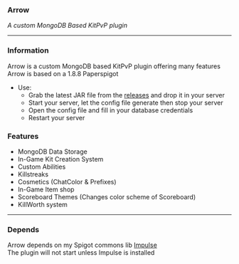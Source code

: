 ### Arrow
*A custom MongoDB Based KitPvP plugin*

----
### Information
Arrow is a custom MongoDB based KitPvP plugin offering many features\
Arrow is based on a 1.8.8 Paperspigot

- Use:
  - Grab the latest JAR file from the [releases](https://github.com/soresdev/Arrow/releases) and drop it in your server
  - Start your server, let the config file generate then stop your server
  - Open the config file and fill in your database credentials
  - Restart your server


### Features
- MongoDB Data Storage
- In-Game Kit Creation System
- Custom Abilities
- Killstreaks
- Cosmetics (ChatColor & Prefixes)
- In-Game Item shop
- Scoreboard Themes (Changes color scheme of Scoreboard)
- KillWorth system
----
### Depends
Arrow depends on my Spigot commons lib [Impulse](https://github.com/soresdev/Impulse/releases)\
The plugin will not start unless Impulse is installed
